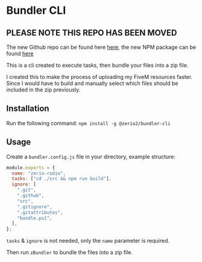 # Bundler CLI

## PLEASE NOTE THIS REPO HAS BEEN MOVED

The new Github repo can be found here [here](https://github.com/Z3rio/frs-manager), the new NPM package can be found [here](https://www.npmjs.com/package/frs-manager)

This is a cli created to execute tasks, then bundle your files into a zip file.

I created this to make the process of uploading my FiveM resources faster. Since
I would have to build and manually select which files should be included in the
zip previously.

## Installation

Run the following command: `npm install -g @zerio2/bundler-cli`

## Usage

Create a `bundler.config.js` file in your directory, example structure:

```js
module.exports = {
  name: "zerio-radio",
  tasks: ["cd ./src && npm run build"],
  ignore: [
    ".git",
    ".github",
    "src",
    ".gitignore",
    ".gitattributes",
    "bundle.ps1",
  ],
};
```

`tasks` & `ignore` is not needed, only the `name` parameter is required.

Then run `zBundler` to bundle the files into a zip file.

